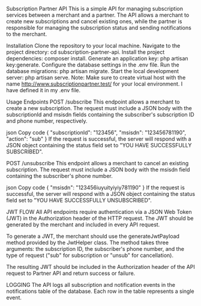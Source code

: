 Subscription Partner API
This is a simple API for managing subscription services between a merchant and a partner. The API allows a merchant to create new subscriptions and cancel existing ones, while the partner is responsible for managing the subscription status and sending notifications to the merchant.

Installation
Clone the repository to your local machine.
Navigate to the project directory: cd subscription-partner-api.
Install the project dependencies: composer install.
Generate an application key: php artisan key:generate.
Configure the database settings in the .env file.
Run the database migrations: php artisan migrate.
Start the local development server: php artisan serve.
Note: Make sure to create virtual host with the name http://www.subscriptionpartner.test/ for your local environment. I have defined it in my .env file.

Usage
Endpoints
POST /subscribe
This endpoint allows a merchant to create a new subscription. The request must include a JSON body with the subscriptionId and msisdn fields containing the subscriber's subscription ID and phone number, respectively.

json
Copy code
{
    "subscriptionId": "123456",
    "msisdn": "123456781190",
    "action": "sub"
}
If the request is successful, the server will respond with a JSON object containing the status field set to "YOU HAVE SUCCESSFULLY SUBSCRIBED".

POST /unsubscribe
This endpoint allows a merchant to cancel an existing subscription. The request must include a JSON body with the msisdn field containing the subscriber's phone number.

json
Copy code
{
  "msisdn": "123456iuyuityiyiy781190"
}
If the request is successful, the server will respond with a JSON object containing the status field set to "YOU HAVE SUCCESSFULLY UNSUBSCRIBED".

JWT FLOW
All API endpoints require authentication via a JSON Web Token (JWT) in the Authorization header of the HTTP request. The JWT should be generated by the merchant and included in every API request.

To generate a JWT, the merchant should use the generateJwtPayload method provided by the JwtHelper class. The method takes three arguments: the subscription ID, the subscriber's phone number, and the type of request ("sub" for subscription or "unsub" for cancellation).

The resulting JWT should be included in the Authorization header of the API request to Partner API and return success or failure.

LOGGING
The API logs all subscription and notification events in the notifications table of the database. Each row in the table represents a single event.




